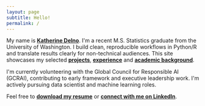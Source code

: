 ```yaml
---
layout: page
subtitle: Hello!
permalink: /
---
```


My name is **[Katherine Delno](/about)**. I'm a recent M.S. Statistics graduate from the University of Washington. I build clean, reproducible workflows in Python/R and translate results clearly for non-technical audiences.
This site showcases my selected **[projects](/projects)**, **[experience](/experience)** and **[academic background](/education)**.

I'm currently volunteering with the Global Council for Responsible AI (GCRAI), contributing to early framework and executive leadership work. I'm actively pursuing data scientist and machine learning roles.

Feel free to **[download my resume](/assets/resume-delno,katherine.pdf)** or **[connect with me on LinkedIn](https://www.linkedin.com/in/katherinedelno/)**.